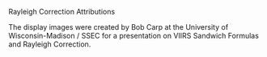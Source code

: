 Rayleigh Correction Attributions

The display images were created by Bob Carp at the University of Wisconsin-Madison / SSEC for a presentation on VIIRS Sandwich Formulas and Rayleigh Correction.